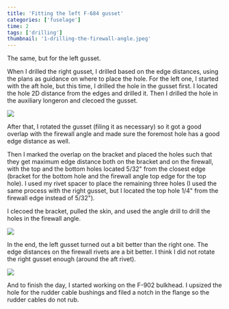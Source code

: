 ```yaml
---
title: 'Fitting the left F-684 gusset'
categories: ['fuselage']
time: 2
tags: ['drilling']
thumbnail: '1-drilling-the-firewall-angle.jpeg'
---
```


The same, but for the left gusset.

<!-- more -->

When I drilled the right gusset, I drilled based on the edge distances, using the plans as guidance on where to place the hole. For the left one, I started with the aft hole, but this time, I drilled the hole in the gusset first. I located the hole 2D distance from the edges and drilled it. Then I drilled the hole in the auxiliary longeron and clecoed the gusset.

![](0-one-hole-drilled.jpeg)

After that, I rotated the gusset (filing it as necessary) so it got a good overlap with the firewall angle and made sure the foremost hole has a good edge distance as well.

Then I marked the overlap on the bracket and placed the holes such that they get maximum edge distance both on the bracket and on the firewall, with the top and the bottom holes located 5/32" from the closest edge (bracket for the bottom hole and the firewall angle top edge for the top hole). I used my rivet spacer to place the remaining three holes (I used the same process with the right gusset, but I located the top hole 1/4" from the firewall edge instead of 5/32").

I clecoed the bracket, pulled the skin, and used the angle drill to drill the holes in the firewall angle.

![](1-drilling-the-firewall-angle.jpeg)

In the end, the left gusset turned out a bit better than the right one. The edge distances on the firewall rivets are a bit better. I think I did not rotate the right gusset enough (around the aft rivet).

![](2-left-gusset-drilled.jpeg)

And to finish the day, I started working on the F-902 bulkhead. I upsized the hole for the rudder cable bushings and filed a notch in the flange so the rudder cables do not rub.
